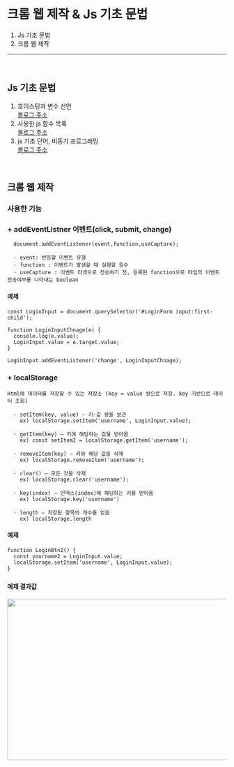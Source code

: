 # 크롬 웹 제작 & Js 기초 문법
1. Js 기초 문법
2. 크롬 웹 제작

---

<br>

## Js 기초 문법

1) 호이스팅과 변수 선언<br>
  [블로그 주소](https://velog.io/@wonssun/TDZ%EC%99%80-%EB%B3%80%EC%88%98%EB%93%A4)
2) 사용한 js 함수 목록<br>
  [블로그 주소](https://velog.io/@wonssun/js-%EA%B8%B0%EB%B3%B8-%ED%95%A8%EC%88%98%EB%93%A4)
3) js 기초 단어, 비동기 프로그래밍<br>
  [블로그 주소](https://velog.io/@wonssun/js-%EA%B8%B0%EC%B4%88-%EB%8B%A8%EC%96%B4-%EC%A0%95%EB%A6%AC)

<br>

## 크롬 웹 제작

### 사용한 기능

### + addEventListner 이벤트(click, submit, change)
```
  document.addEventListener(event,function,useCapture);
```
```
  · event: 반응할 이벤트 유형
  · function : 이벤트가 발생할 때 실행할 함수
  · useCapture : 이벤트 타겟으로 전송하기 전, 등록된 function으로 타입의 이벤트 전송여부를 나타내는 boolean
```
#### 예제
```
const LoginInput = document.querySelector('#LoginForm input:first-child');

function LoginInputChnage(e) {
  console.log(e.value);
  LoginInput.value = e.target.value;
}

LoginInput.addEventListener('change', LoginInputChnage);
```
### + localStorage
```
Html에 데이터를 저장할 수 있는 저장소 (key = value 쌍으로 저장. key 기반으로 데이터 조회)
```
```
  · setItem(key, value) – 키-값 쌍을 보관
    ex) localStorage.setItem('username', LoginInput.value);

  · getItem(key) – 키에 해당하는 값을 받아옴
    ex) const setItem2 = localStorage.getItem('username');

  · removeItem(key) – 키와 해당 값을 삭제
    ex) localStorage.removeItem('username');

  · clear() – 모든 것을 삭제
    ex) localStorage.clear('username');

  · key(index) – 인덱스(index)에 해당하는 키를 받아옴
    ex) localStorage.key('username')

  · length – 저장된 항목의 개수를 얻음
    ex) localStorage.length
  ```
#### 예제
```
function LoginBtn2() {
  const yourname2 = LoginInput.value;
  localStorage.setItem('username', LoginInput.value);
}
```
### 


#### 예제 결과값
<img src="https://github.com/zerossun/Logi_Study/assets/130970089/25b1ebb4-79c5-475e-b4db-9fc996e94569"  width="700" height="370">

